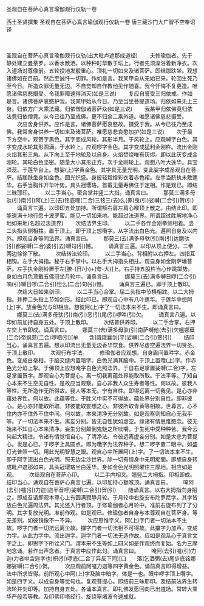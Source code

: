 圣观自在菩萨心真言瑜伽观行仪轨一卷


西土圣贤撰集
圣观自在菩萨心真言瑜伽观行仪轨一卷
唐三藏沙门大广智不空奉诏译


　　

圣观自在菩萨心真言瑜伽观行仪轨(出大毗卢遮那成道经)
　　夫修瑜伽者。先于静处建立曼荼罗。以香水散洒。以种种时华散于坛上。行者先须澡浴着新净衣。次入道场对尊像前。五轮投地发殷重心。顶礼一切如来及诸菩萨。即结跏趺坐。观想诸佛如在目前。然后至诚忏一切罪。作如是言。我某甲自从无始已来。轮回生死乃至今日。所造众罪无量无边。不自觉知自作教他见作随喜。我今忏悔不复更造。唯愿诸佛慈悲摄受。令我罪障速得消灭(如是三说)
　　复应自誓受三归依戒。作如是言。诸佛菩萨哀愍护我。我某甲始从今日。乃至当坐菩提道场。归依如来无上三身。归依方广大乘法藏。归依僧伽诸菩萨众(如是三说)
　　我某甲归依佛竟归依法竟归依僧竟。从今已往乃至成佛。更不归余二乘外道。唯愿诸佛慈悲摄受。
　　次应舍身供养。应作是言。诸佛菩萨愿哀愍故。摄受于我。从今已往乃至成佛。我常舍身供养一切如来及诸菩萨。唯愿慈悲哀愍加护(如是三说)
　　次于最下方空中。观贺字黑色。其字变成风轮。其形半月。于风轮上。应观嚩字白色。其字变成水轮其形圆满。于水轮上。应观啰字金色。其字变成猛利金刚杵。流出金刚火焰其形三角。从下向上至于地轮及以自身。火焰焚烧唯有灰烬。即以此灰变成金刚轮。其轮白色坚密。随量大小其形正方。次于金刚轮上。观想八叶大莲华。具宝须蕊。于莲华台上。想娑(上)字黄金色。其字具无量光明。变此娑字成圣观自在菩萨。结跏趺坐身如金色。圆光炽盛。身披轻縠缯彩衣着赤色裙。左手当脐执未敷莲华。右手当胸作开华叶势。具头冠璎珞。首戴无量寿佛住于定相。作是观已。即结三昧耶印。
　　以二手当心。密合掌并竖二大指。诵真言曰。
　　那莫三满多母驮(引)南(引)阿(上)三(去)铭底哩(二合)三铭三(去)么(鼻)曳(引)娑嚩(二合引)贺(引)
　　诵真言三遍。以印印五处加持。所谓额右肩左肩心喉顶上散之。由结此印。即能速满十地行愿十波罗蜜。能见一切如来地。能超过法道界。所谓超过胜解地净心地如来地(名超过法道界)
　　次结法界生印。
　　以二手各作金刚拳侧相着。竖二头指头侧相拄。置于顶上。即于顶上想囕字。从字流出白色光。遍照自身及以内外。即观自身等同法界。诵真言曰。
　　那莫三(去)满多母驮(引)南(引)达磨驮(引)都娑嚩(二合)婆(引去)嚩句(引)憾。
　　诵真言三遍。以印从顶上便分。二拳两边徐徐下散。
　　次结转法轮印。
　　以二手当心。背相附以右押左。四指互相钩。左手大拇指。秘于右手掌中。以右手大拇指头相拄。观自身如金刚萨埵菩萨。左手执金刚铃置于左[膫-(日/小)+(夸-大)]上。右手持五股杵当心作跳踯势。身如白月色顶戴五佛冠坐月轮中。诵真言曰。
　　娜莫三(去)满多嚩日啰(二合引)喃(引)嚩日啰(二合引)怛么(二合)句(引)憾。
　　诵真言三遍已。即于顶上散印。
　　次结大日如来剑印。
　　以二手当心合掌。屈二头指中节横相跓。以二大拇指。并押二头指上节如剑形。结此印已。即观自心中有八叶莲华。于莲华中想阿(上)字。放金色光与印相应。想彼阿(上)字了一切法本来不生。即诵真言曰。
　　娜莫三(去)满多母驮(引)南(引)恶(引)尾(引)啰吽(引)欠。
　　诵真言八遍。以印如前加持自身五处。于顶上散印。
　　次结普供养印。
　　以二手合掌。右押左交上节即成。诵真言曰。
　　娜莫三(去)满多母驮(引)南萨嚩他(去引)欠嗢娜蘖(二合)帝飒颇(二合)啰呬(引)[牟　　含]誐誐曩剑(平)娑嚩(二合引)贺(引)
　　结印当心。诵真言五遍。想从印流出无量无边香华饮食。供养尽虚空遍法界一切贤圣。于顶上散印。
　　次观行布字法。
　　修瑜伽者应观想。自身眉间置吽字。赤金色。变成白毫相。于脑交缝内置暗字。白色光满其脑中。于顶上置囕(上)字。作赤色光分焰上掣。于佛顶上应想唵字白色光照法界。于自右足掌置娑嚩(二合)字。左足掌置贺字。即观自心为菩提心。离一切我离蕴处界能取所取。于法平等。了知自心本来不生空无自性。是故应当观察。自心非我人众生寿者等性。何以故。彼我人等性。无所造作无所得故。我人等本无。宁有自性。即得远离一切我见。是心亦非蕴处界性。何以故。此蕴等性。于胜义中实不可得故。蕴处界分别自性。即非彼心。是心亦非能取所取。非彼能取妄想之心。非彼所取青黄等相故。世尊言。心不住内亦不住外不住中间。何以故。本来清净无分别故。如是观察则知自心无我平等。了一切法本来不生。离妄分别。皆无自性犹如虚空。缘诸有情思惟愍念。彼无始来不知自心本来清净。妄生分别颠倒鬼魅之所啖嚼。于生死中受种种苦。我今云何起大精进。令诸有情觉悟自心。了清净法。令彼远离虚妄分别。如是大悲为菩提心。发是心已。于啰字上具圆点。即为囕字为法界种子。想二啰字置二眼中。如盛灯光普照一切。用此光明智慧之眼。观自心中所置阿(上)字。了一切法本来不生。即于阿字流出白色光明。照无边尘沙世界。除一切有情身中无明痴闇。即想自身转成毗卢遮那如来。具头冠璎珞坐白莲华。身如金色光明照曜住三摩地。相应如是观。
　　次结观自在菩萨心印。
　　以二手内相叉。翘竖二大拇指。印相即成。结印当心。诵观自在菩萨心真言七遍。以印加持心额喉顶。诵真言曰。
　　唵阿(去引)嚧(引)力迦(迦半音呼)娑嚩(二合引)贺(引)
　　随诵真言。以右大拇指向身招之。即成召请即观本尊心上有圆满寂静月轮。于月轮中右旋安布陀罗尼字。其字皆放白色光遍周法界。其光还入行者顶。于修瑜伽者心月轮中。准前右旋布列了了分明。其字复放光明。准前作观。如是观已。修瑜伽者自身与本尊观自在菩萨身。等无差别。如彼镜像不一不异。
　　次应思惟字义。阿(上)字门者一切法本不生故。啰字门者一切法远离尘故。攞字门者一切法相不可得故。此攞字为加声。变成力字。从此力字中。流出迦字。迦字门者一切法无造作故。应如是观系心于真言文字之上。即思字下所诠义门。谓本来不生等如上四义如是作观终而复始。名为三摩地念诵。若作出声念者。于真言中应作此句。诵真言曰。
　　唵阿(去引)嚧(引)力迦(力者中含迦字也)枳(引)啰底(二合丁异反下同)[口　　落]乞洒弭(去)尾步底铭娜娜娑嚩(二合引)贺。
　　次应观前阿嚧力迦等四字黄金色。诵前真言即得增益。法中所求皆得。前所观心中阿(上)字及脑中暗字。体是一也。眼中啰字顶上囕字。如是四字义。以成自身等觉句也。复观菩提心。即结前三昧耶印。及结前法界生转法轮并剑印等。加持自身五处。各诵本真言。即礼佛发愿回向已出道场。常转大乘华严般若等教。及印佛印塔经行。旋绕窣堵波令速成就。


